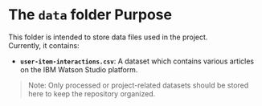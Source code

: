 # The **`data`** folder Purpose

This folder is intended to store data files used in the project.  
Currently, it contains:

- **`user-item-interactions.csv`**: A dataset which contains various articles on the IBM Watson Studio platform.

> Note: Only processed or project-related datasets should be stored here to keep the repository organized.
